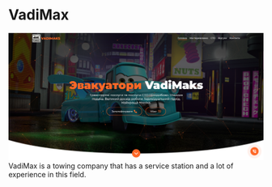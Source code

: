 # VadiMax
<img src="./prew.png" alt="desc-photo">
VadiMax is a towing company that has a service station and a lot of experience in this field.
